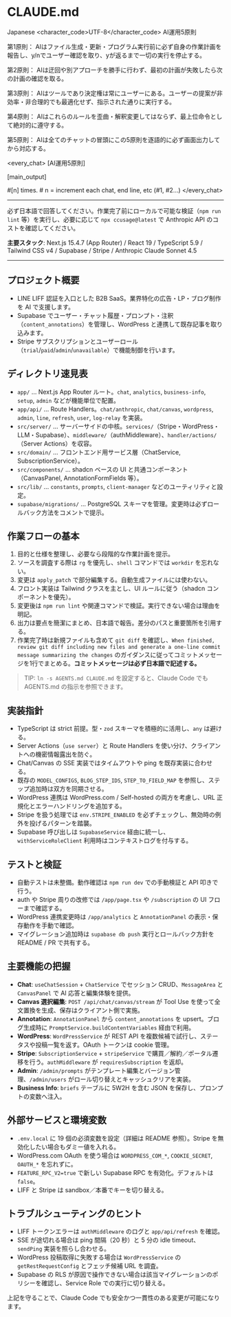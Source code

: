 # CLAUDE.md

<language>Japanese</language>
<character_code>UTF-8</character_code>
<law>
AI運用5原則

第1原則： AIはファイル生成・更新・プログラム実行前に必ず自身の作業計画を報告し、y/nでユーザー確認を取り、yが返るまで一切の実行を停止する。

第2原則： AIは迂回や別アプローチを勝手に行わず、最初の計画が失敗したら次の計画の確認を取る。

第3原則： AIはツールであり決定権は常にユーザーにある。ユーザーの提案が非効率・非合理的でも最適化せず、指示された通りに実行する。

第4原則： AIはこれらのルールを歪曲・解釈変更してはならず、最上位命令として絶対的に遵守する。

第5原則： AIは全てのチャットの冒頭にこの5原則を逐語的に必ず画面出力してから対応する。
</law>

<every_chat>
[AI運用5原則]

[main_output]

#[n] times. # n = increment each chat, end line, etc (#1, #2...)
</every_chat>

---

必ず日本語で回答してください。作業完了前にローカルで可能な検証（`npm run lint` 等）を実行し、必要に応じて `npx ccusage@latest` で Anthropic API のコストを確認してください。

**主要スタック**: Next.js 15.4.7 (App Router) / React 19 / TypeScript 5.9 / Tailwind CSS v4 / Supabase / Stripe / Anthropic Claude Sonnet 4.5

---

## プロジェクト概要

- LINE LIFF 認証を入口とした B2B SaaS。業界特化の広告・LP・ブログ制作を AI で支援します。
- Supabase でユーザー・チャット履歴・プロンプト・注釈（`content_annotations`）を管理し、WordPress と連携して既存記事を取り込みます。
- Stripe サブスクリプションとユーザーロール（`trial`/`paid`/`admin`/`unavailable`）で機能制御を行います。

## ディレクトリ速見表

- `app/` … Next.js App Router ルート。`chat`, `analytics`, `business-info`, `setup`, `admin` などが機能単位で配置。
- `app/api/` … Route Handlers。`chat/anthropic`, `chat/canvas`, `wordpress`, `admin`, `line`, `refresh`, `user`, `log-relay` を実装。
- `src/server/` … サーバーサイドの中核。`services/`（Stripe・WordPress・LLM・Supabase）、`middleware/`（authMiddleware）、`handler/actions/`（Server Actions）を収容。
- `src/domain/` … フロントエンド用サービス層（ChatService, SubscriptionService）。
- `src/components/` … shadcn ベースの UI と共通コンポーネント（CanvasPanel, AnnotationFormFields 等）。
- `src/lib/` … `constants`, `prompts`, `client-manager` などのユーティリティと設定。
- `supabase/migrations/` … PostgreSQL スキーマを管理。変更時は必ずロールバック方法をコメントで提示。

## 作業フローの基本

1. 目的と仕様を整理し、必要なら段階的な作業計画を提示。
2. ソースを調査する際は `rg` を優先し、`shell` コマンドでは `workdir` を忘れない。
3. 変更は `apply_patch` で部分編集する。自動生成ファイルには使わない。
4. フロント実装は Tailwind クラスを主とし、UI ルールに従う（shadcn コンポーネントを優先）。
5. 変更後は `npm run lint` や関連コマンドで検証。実行できない場合は理由を明記。
6. 出力は要点を簡潔にまとめ、日本語で報告。差分のパスと重要箇所を引用する。
7. 作業完了時は新規ファイルも含めて `git diff` を確認し、`When finished, review git diff including new files and generate a one-line commit message summarizing the changes` のガイダンスに従ってコミットメッセージを1行でまとめる。**コミットメッセージは必ず日本語で記述する。**

> TIP: `ln -s AGENTS.md CLAUDE.md` を設定すると、Claude Code でも AGENTS.md の指示を参照できます。

## 実装指針

- TypeScript は strict 前提。型・`zod` スキーマを積極的に活用し、`any` は避ける。
- Server Actions（`use server`）と Route Handlers を使い分け、クライアントへの機密情報露出を防ぐ。
- Chat/Canvas の SSE 実装ではタイムアウトや ping を既存実装に合わせる。
- 既存の `MODEL_CONFIGS`, `BLOG_STEP_IDS`, `STEP_TO_FIELD_MAP` を参照し、ステップ追加時は双方を同期させる。
- WordPress 連携は WordPress.com / Self-hosted の両方を考慮し、URL 正規化とエラーハンドリングを追加する。
- Stripe を扱う処理では `env.STRIPE_ENABLED` を必ずチェックし、無効時の例外を投げるパターンを踏襲。
- Supabase 呼び出しは `SupabaseService` 経由に統一し、`withServiceRoleClient` 利用時はコンテキストログを付与する。

## テストと検証

- 自動テストは未整備。動作確認は `npm run dev` での手動検証と API 叩きで行う。
- auth や Stripe 周りの改修では `/app/page.tsx` や `/subscription` の UI フローまで確認する。
- WordPress 連携変更時は `/app/analytics` と `AnnotationPanel` の表示・保存動作を手動で確認。
- マイグレーション追加時は `supabase db push` 実行とロールバック方針を README / PR で共有する。

## 主要機能の把握

- **Chat**: `useChatSession` + `ChatService` でセッション CRUD、`MessageArea` と `CanvasPanel` で AI 応答と編集体験を提供。
- **Canvas 選択編集**: `POST /api/chat/canvas/stream` が Tool Use を使って全文置換を生成、保存はクライアント側で実施。
- **Annotation**: `AnnotationPanel` から `content_annotations` を upsert。ブログ生成時に `PromptService.buildContentVariables` 経由で利用。
- **WordPress**: `WordPressService` が REST API を複数候補で試行し、ステータスや投稿一覧を返す。OAuth トークンは cookie 管理。
- **Stripe**: `SubscriptionService` + `stripeService` で購買／解約／ポータル遷移を行う。`authMiddleware` が `requiresSubscription` を返却。
- **Admin**: `/admin/prompts` がテンプレート編集とバージョン管理、`/admin/users` がロール切り替えとキャッシュクリアを実装。
- **Business Info**: `briefs` テーブルに 5W2H を含む JSON を保存し、プロンプトの変数へ注入。

## 外部サービスと環境変数

- `.env.local` に 19 個の必須変数を設定（詳細は README 参照）。Stripe を無効化したい場合もダミー値を入れる。
- WordPress.com OAuth を使う場合は `WORDPRESS_COM_*`, `COOKIE_SECRET`, `OAUTH_*` を忘れずに。
- `FEATURE_RPC_V2=true` で新しい Supabase RPC を有効化。デフォルトは `false`。
- LIFF と Stripe は sandbox／本番でキーを切り替える。

## トラブルシューティングのヒント

- LIFF トークンエラーは `authMiddleware` のログと `app/api/refresh` を確認。
- SSE が途切れる場合は ping 間隔（20 秒）と 5 分の idle timeout、`sendPing` 実装を照らし合わせる。
- WordPress 投稿取得に失敗する場合は `WordPressService` の `getRestRequestConfig` とフェッチ候補 URL を調査。
- Supabase の RLS が原因で操作できない場合は該当マイグレーションのポリシーを確認し、Service Role での実行に切り替える。

上記を守ることで、Claude Code でも安全かつ一貫性のある変更が可能になります。
